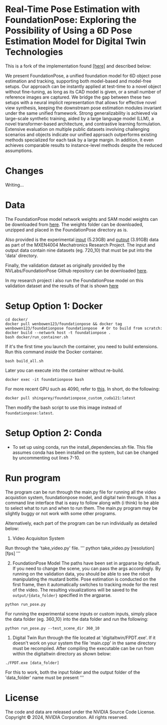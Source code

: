 # Real-Time Pose Estimation with FoundationPose: Exploring the Possibility of Using a 6D Pose Estimation Model for Digital Twin Technologies

This is a fork of the implementation found [[here]](https://github.com/NVlabs/FoundationPose) and described below:

We present FoundationPose, a unified foundation model for 6D object pose estimation and tracking, supporting both model-based and model-free setups. Our approach can be instantly applied at test-time to a novel object without fine-tuning, as long as its CAD model is given, or a small number of reference images are captured. We bridge the gap between these two setups with a neural implicit representation that allows for effective novel view synthesis, keeping the downstream pose estimation modules invariant under the same unified framework. Strong generalizability is achieved via large-scale synthetic training, aided by a large language model (LLM), a novel transformer-based architecture, and contrastive learning formulation. Extensive evaluation on multiple public datasets involving challenging scenarios and objects indicate our unified approach outperforms existing methods specialized for each task by a large margin. In addition, it even achieves comparable results to instance-level methods despite the reduced assumptions.

# Changes

Writing...

# Data

The FoundationPose model network weights and SAM model weights can be downloaded from [here](https://drive.google.com/file/d/1kGb9EXD8YcYmm5H6zyQDWW6PYr7mVf0Q/view?usp=sharing). The weights folder can be downloaded, unzipped and placed in the FoundationPose directory as is. 

Also provided is the experimental [input](https://drive.google.com/file/d/1PEVdxEOqJyZ78C9Q7-jkRx8N8mrTY_fg/view?usp=sharing) (5.23GB) and [output](https://drive.google.com/file/d/1j8990gk_XpuDEu6S81fN887od2oKD45Y/view?usp=sharing) (3.91GB) data as part of the MXEN4004 Mechatronics Research Project. The input and output data contain nine datasets (eg. 720_10) that must be put into the 'data' directory.

Finally, the validation dataset as originally provided by the NVLabs/FoundationPose Github repository can be downloaded [here](https://drive.google.com/drive/folders/1pRyFmxYXmAnpku7nGRioZaKrVJtIsroP?usp=sharing).

In my research project i also run the FoundationPose model on this validation dataset and the results of that is shown [here]()


# Setup Option 1: Docker
  ```
  cd docker/
  docker pull wenbowen123/foundationpose && docker tag wenbowen123/foundationpose foundationpose  # Or to build from scratch: docker build --network host -t foundationpose .
  bash docker/run_container.sh
  ```

If it's the first time you launch the container, you need to build extensions. Run this command *inside* the Docker container.
```
bash build_all.sh
```

Later you can execute into the container without re-build.
```
docker exec -it foundationpose bash
```

For more recent GPU such as 4090, refer to [this](https://github.com/NVlabs/FoundationPose/issues/27).
In short, do the following:
```
docker pull shingarey/foundationpose_custom_cuda121:latest
```
Then modify the bash script to use this image instead of `foundationpose:latest`.


# Setup Option 2: Conda

- To set up using conda, run the install_dependencies.sh file. This file assumes conda has been installed on the system, but can be changed by uncommenting out lines 7-10.


# Run program

The program can be run through the main.py file for running all the video acquistion system, foundationpose model, and digital twin through. It has a command line interface that is easy to follow along with (i think) to be able to select what to run and when to run them. The main.py program may be slightly buggy or not work with some other programs.

Alternatively, each part of the program can be run individually as detailed below:
1. Video Acquisiton System

Run through the 'take_video.py' file.
'''
python take_video.py [resolution] [fps]
'''

2. FoundationPose Model
The paths have been set in argparse by default. If you need to change the scene, you can pass the args accordingly. By running on the validation data, you should be able to see the robot manipulating the mustard bottle. Pose estimation is conducted on the first frame, then it automatically switches to tracking mode for the rest of the video. The resulting visualizations will be saved to the `output/{data_folder}` specified in the argparse.
```
python run_pose.py
```
For running the experimental scene inputs or custom inputs, simply place the data folder (eg. 360_10) into the data folder and run the following:
```
python run_pose.py --test_scene_dir 360_10
```


1. Digital Twin
Run through the file located at 'digitaltwin/FPDT.exe'.
If it doesn't work on your system the file 'main.cpp' in the same directory must be recompiled.
After compiling the executable can be run from within the digitaltwin directory as shown below:
```
./FPDT.exe [data_folder]
```
For this to work, both the input folder and the output folder of the 'data_folder' name must be present
'''

# License
The code and data are released under the NVIDIA Source Code License. Copyright © 2024, NVIDIA Corporation. All rights reserved.
